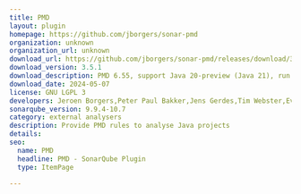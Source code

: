 ```yaml
---
title: PMD
layout: plugin
homepage: https://github.com/jborgers/sonar-pmd
organization: unknown
organization_url: unknown
download_url: https://github.com/jborgers/sonar-pmd/releases/download/3.5.1/sonar-pmd-plugin-3.5.1.jar
download_version: 3.5.1
download_description: PMD 6.55, support Java 20-preview (Java 21), run on Java 11+ analysis side
download_date: 2024-05-07
license: GNU LGPL 3
developers: Jeroen Borgers,Peter Paul Bakker,Jens Gerdes,Tim Webster,Evgeny Mandrikov
sonarqube_version: 9.9.4-10.7
category: external analysers
description: Provide PMD rules to analyse Java projects
details: 
seo:
  name: PMD
  headline: PMD - SonarQube Plugin
  type: ItemPage

---
```


